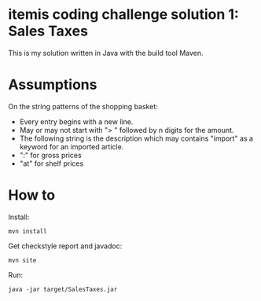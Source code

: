 # itemis coding challenge solution 1: Sales Taxes
This is my solution written in Java with the build tool Maven. 

# Assumptions
On the string patterns of the shopping basket:
* Every entry begins with a new line.
* May or may not start with "> " followed by n digits for the amount.
* The following string is the description which may contains "import" as a keyword for an imported article.
* ":" for gross prices
* "at" for shelf prices

# How to
Install: 
```
mvn install
```

Get checkstyle report and javadoc:
```
mvn site
```

Run:
```
java -jar target/SalesTaxes.jar
```